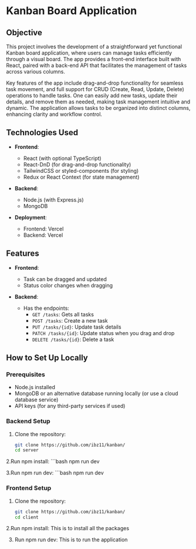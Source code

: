 # Kanban Board Application

## Objective
This project involves the development of a straightforward yet functional Kanban board application, where users can manage tasks efficiently through a visual board. The app provides a front-end interface built with React, paired with a back-end API that facilitates the management of tasks across various columns.

Key features of the app include drag-and-drop functionality for seamless task movement, and full support for CRUD (Create, Read, Update, Delete) operations to handle tasks. One can easily add new tasks, update their details, and remove them as needed, making task management intuitive and dynamic. The application allows tasks to be organized into distinct columns, enhancing clarity and workflow control.

## Technologies Used
- **Frontend**: 
  - React (with optional TypeScript)
  - React-DnD (for drag-and-drop functionality)
  - TailwindCSS or styled-components (for styling)
  - Redux or React Context (for state management)
  
- **Backend**:
  - Node.js (with Express.js)
  - MongoDB 
  
- **Deployment**:
  - Frontend: Vercel
  - Backend: Vercel

## Features
- **Frontend**:
  - Task can be dragged and updated
  - Status color changes when dragging


  
- **Backend**:
  - Has the endpoints:
    - `GET /tasks`: Gets all tasks 
    - `POST /tasks`: Create a new task
    - `PUT /tasks/{id}`: Update task details
    - `PATCH /tasks/{id}`: Update status when you drag and drop
    - `DELETE /tasks/{id}`: Delete a task
    


## How to Set Up Locally

### Prerequisites
- Node.js installed
- MongoDB or an alternative database running locally (or use a cloud database service)
- API keys (for any third-party services if used)
  

### Backend Setup
1. Clone the repository:
   ```bash
   git clone https://github.com/ibz11/kanban/
   cd server
2.Run npm install:
    ```bash
       npm run dev  
    
3.Run npm run dev:
    ```bash
       npm run dev




   
### Frontend Setup
1. Clone the repository:
   ```bash
   git clone https://github.com/ibz11/kanban/
   cd client

2.Run npm install:
   This is to install all  the packages
   


3. Run npm run dev:
    This is to run the application
   
